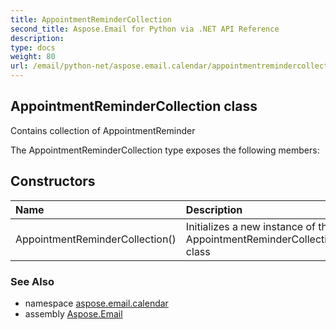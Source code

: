 ```yaml
---
title: AppointmentReminderCollection
second_title: Aspose.Email for Python via .NET API Reference
description: 
type: docs
weight: 80
url: /email/python-net/aspose.email.calendar/appointmentremindercollection/
---
```


## AppointmentReminderCollection class

Contains collection of AppointmentReminder

The AppointmentReminderCollection type exposes the following members:
## Constructors
| Name | Description |
| :- | :- |
|AppointmentReminderCollection()|Initializes a new instance of the AppointmentReminderCollection class|

### See Also

* namespace [aspose.email.calendar](/email/python-net/aspose.email.calendar/)
* assembly [Aspose.Email](/slides/python-net/)


